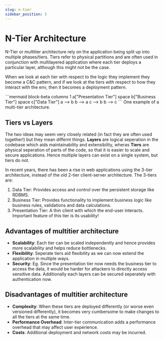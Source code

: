 ```yaml
---
slug: n-tier
sidebar_position: 5
---
```


# N-Tier Architecture

N-Tier or multitier architecture rely on the application being split up into multiple phases/tiers. Tiers refer to physical partitions and are often used in conjunction with multilayered application where each tier deploys a particular layer, although this might not be the case.

When we look at each tier with respect to the logic they implement they become a C&C pattern, and if we look at the tiers with respect to how they interact with the env, then it becomes a deployment pattern.

<div class="img-center">
```mermaid
block-beta
columns 1
    a["Presentation Tier"]
    space
    b["Business Tier"]
    space
    c["Data Tier"]
    a --> b
    b --> a
    c --> b
    b --> c
```
One example of a multi-tier architecture.
</div>

## Tiers vs Layers

The two ideas may seem very closely related (in fact they are often used together!) but they mean differnt things. **Layers** are logical seperation in the codebase which aids maintainability and extensibility, wheras **Tiers** are physical seperation of parts of the code, so that it is easier to scale and secure applications. Hence multiple layers can exist on a single system, but tiers do not.

In recent years, there has been a rise in web applications using the 3-tier architecture, instead of the old 2-tier client-server architecture. The 3-tiers are:

1. Data Tier: Provides access and control over the persistent storage like RDBMS.
2. Business Tier: Provides functionality to implement business logic like business rules, validations and data calculations.
3. Presentation Tier: A thin client with which the end-user interacts. Important feature of this tier is its usability!

## Advantages of multitier architecture

- **Scalability**: Each tier can be scaled independently and hence provides more scalability and helps reduce bottlenecks.
- **Flexibility**: Seperate tiers aid flexibility as we can now extend the application in multiple ways.
- **Security**: Eg. Since the presentation tier now needs the business tier to access the data, it would be harder for attackers to directly access sensitive data. Additionally each layers can be secured seperately with authentication now.

## Disadvantages of multitier architecture

- **Complexity**: When these tiers are deployed differently (or worse even versioned differently), it becomes very cumbersome to make changes to all the tiers at the same time.
- **Performance Overhead**: Inter-tier communication adds a performance overhead that may affect user experience.
- **Costs**: Additional deployment and network costs may be incurred.

